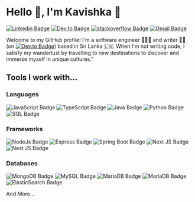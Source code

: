 # Hello 👋, I'm Kavishka 🙂

[![Linkedin Badge](https://img.shields.io/badge/-Kavishka-blue?style=flat&logo=Linkedin&logoColor=white&link=https://www.linkedin.com/in/kavishka-gardiarachchi-4816041b8/)](https://www.linkedin.com/in/kavishka-gardiarachchi-4816041b8/)
[![Dev.to Badge](https://img.shields.io/badge/-@cawizca-000000?style=flat&labelColor=000000&logo=devdotto&link=https://dev.to/cawizca)](https://dev.to/cawizca)
[![stackoverflow Badge](https://img.shields.io/badge/-@Kavishka-000000?style=flat&labelColor=000000&logo=stackoverflow&link=https://stackoverflow.com/users/19122954/kavishka)](https://stackoverflow.com/users/19122954/kavishka)
[![Gmail Badge](https://img.shields.io/badge/-gkavishka540-c14438?style=flat&logo=Gmail&logoColor=white&link=mailto:gkavishka540@gmail.com)](mailto:gkavishka540@gmail.com)

Welcome to my GitHub profile! I'm a software engineer 👨🏾‍💻 and writer ✍🏼 (on [![Dev.to Badge](https://img.shields.io/badge/-@cawizca-000000?style=flat&labelColor=000000&logo=devdotto&link=https://dev.to/cawizca)](https://dev.to/cawizca)) based in Sri Lanka 🇱🇰.
When I'm not writing code, I satisfy my wanderlust by travelling to new destinations to discover and immerse myself in unique cultures."

## Tools I work with...
### Languages
![JavaScript Badge](https://img.shields.io/badge/-JavaScript-ffffff??style=flat&labelColor=000000&logo=javascript)
![TypeScript Badge](https://img.shields.io/badge/-TypeScript-ffffff??style=flat&labelColor=000000&logo=typescript)
![Java Badge](https://img.shields.io/badge/-Java-ffffff??style=flat&labelColor=000000&logo=java)
![Python Badge](https://img.shields.io/badge/-Python-ffffff??style=flat&labelColor=000000&logo=python)
![SQL Badge](https://img.shields.io/badge/-SQL-ffffff??style=flat&labelColor=000000&logo=mysql)

### Frameworks
![NodeJs Badge](https://img.shields.io/badge/-NodeJS-ffffff??style=flat&labelColor=000000&logo=nodedotjs)
![Express Badge](https://img.shields.io/badge/-Express-ffffff??style=flat&labelColor=000000&logo=express)
![Spring Boot Badge](https://img.shields.io/badge/-SpringBoot-ffffff??style=flat&labelColor=000000&logo=springboot)
![Next JS Badge](https://img.shields.io/badge/-NextJS-ffffff??style=flat&labelColor=000000&logo=nextdotjs)
![Nest JS Badge](https://img.shields.io/badge/-NestJS-ffffff??style=flat&labelColor=E0234E&logo=nestjs)

### Databases
![MongoDB Badge](https://img.shields.io/badge/-MongoDB-ffffff??style=flat&labelColor=000000&logo=mongodb)
![MySQL Badge](https://img.shields.io/badge/-MySQL-ffffff??style=flat&labelColor=000000&logo=mysql)
![MariaDB Badge](https://img.shields.io/badge/-MariaDB-ffffff??style=flat&labelColor=000000&logo=mariadb)
![MariaDB Badge](https://img.shields.io/badge/-MariaDB-ffffff??style=flat&labelColor=000000&logo=mariadb)
![ElasticSearch Badge](https://img.shields.io/badge/-ElasticSearch-ffffff??style=flat&labelColor=000000&logo=elasticsearch)

And More...
